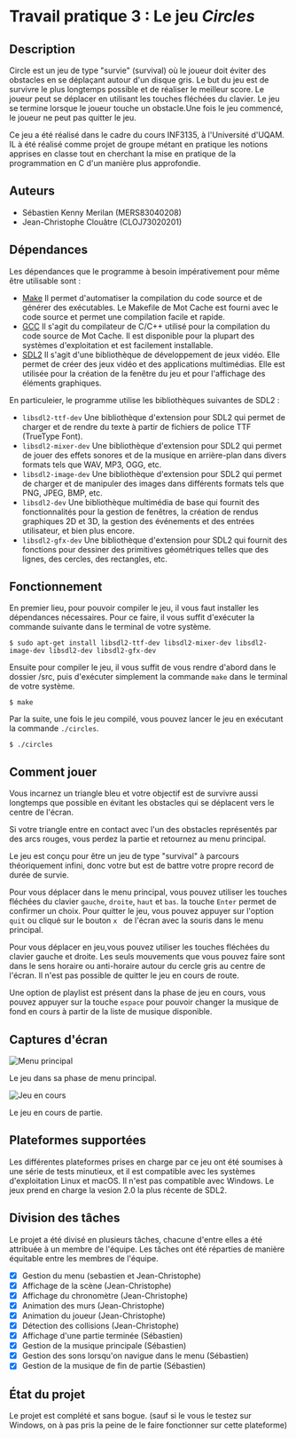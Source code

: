 # Travail pratique 3 : Le jeu *Circles*

## Description

Circle est un jeu de type "survie" (survival) où le joueur doit éviter des obstacles en se déplaçant autour d'un disque gris. Le but du jeu est de survivre le plus longtemps possible et de réaliser le meilleur score. Le joueur peut se déplacer en utilisant les touches fléchées du clavier. Le jeu se termine lorsque le joueur touche un obstacle.Une fois le jeu commencé, le joueur ne peut pas quitter le jeu.

Ce jeu a été réalisé dans le cadre du cours INF3135, à l'Université d'UQAM. IL à été réalisé comme projet de groupe métant en pratique les notions apprises en classe tout en cherchant la mise en pratique de la programmation en C d'un manière plus approfondie.

## Auteurs

- Sébastien Kenny Merilan (MERS83040208)
- Jean-Christophe Clouâtre (CLOJ73020201)

## Dépendances

Les dépendances que le programme à besoin impérativement pour même être utilisable sont :

* [Make](https://www.gnu.org/software/make/) Il permet d'automatiser la compilation du code source et de générer des exécutables. Le Makefile de Mot Cache est fourni avec le code source et permet une compilation facile et rapide.
* [GCC](https://gcc.gnu.org/) Il s'agit du compilateur de C/C++ utilisé pour la compilation du code source de Mot Cache. Il est disponible pour la plupart des systèmes d'exploitation et est facilement installable.
* [SDL2](https://www.libsdl.org/) Il s'agit d'une bibliothèque de développement de jeux vidéo. Elle permet de créer des jeux vidéo et des applications multimédias. Elle est utilisée pour la création de la fenêtre du jeu et pour l'affichage des éléments graphiques.

En particuleier, le programme utilise les bibliothèques suivantes de SDL2 :
* `libsdl2-ttf-dev` Une bibliothèque d'extension pour SDL2 qui permet de charger et de rendre du texte à partir de fichiers de police TTF (TrueType Font).
* `libsdl2-mixer-dev` Une bibliothèque d'extension pour SDL2 qui permet de jouer des effets sonores et de la musique en arrière-plan dans divers formats tels que WAV, MP3, OGG, etc.
* `libsdl2-image-dev` Une bibliothèque d'extension pour SDL2 qui permet de charger et de manipuler des images dans différents formats tels que PNG, JPEG, BMP, etc.
* `libsdl2-dev` Une bibliothèque multimédia de base qui fournit des fonctionnalités pour la gestion de fenêtres, la création de rendus graphiques 2D et 3D, la gestion des événements et des entrées utilisateur, et bien plus encore.
* `libsdl2-gfx-dev` Une bibliothèque d'extension pour SDL2 qui fournit des fonctions pour dessiner des primitives géométriques telles que des lignes, des cercles, des rectangles, etc.

## Fonctionnement


En premier lieu, pour pouvoir compiler le jeu, il vous faut installer les dépendances nécessaires. Pour ce faire, il vous suffit d'exécuter la commande suivante dans le terminal de votre système.
```
$ sudo apt-get install libsdl2-ttf-dev libsdl2-mixer-dev libsdl2-image-dev libsdl2-dev libsdl2-gfx-dev
```

Ensuite pour compiler le jeu, il vous suffit de vous rendre d'abord dans le dossier /src, puis d'exécuter simplement la commande `make` dans le terminal de votre système. 
```
$ make
```
Par la suite, une fois le jeu compilé, vous pouvez lancer le jeu en exécutant la commande `./circles`.
```
$ ./circles
```

## Comment jouer

Vous incarnez un triangle bleu et votre objectif est de survivre aussi longtemps que possible en évitant les obstacles qui se déplacent vers le centre de l'écran.

Si votre triangle entre en contact avec l'un des obstacles représentés par des arcs rouges, vous perdez la partie et retournez au menu principal.

Le jeu est conçu pour être un jeu de type "survival" à parcours théoriquement infini, donc votre but est de battre votre propre record de durée de survie.

Pour vous déplacer dans le menu principal, vous pouvez utiliser les touches fléchées du clavier `gauche`, `droite`,  `haut` et `bas`. la touche `Enter` permet de confirmer un choix.  Pour quitter le jeu, vous pouvez appuyer sur l'option `quit` ou cliqué sur le bouton `x ` de l'écran avec la souris dans le menu principal.

Pour vous déplacer en jeu,vous pouvez utiliser les touches fléchées du clavier gauche et droite. Les seuls mouvements que vous pouvez faire sont dans le sens horaire ou anti-horaire autour du cercle gris au centre de l'écran. Il n'est pas possible de quitter le jeu en cours de route.

Une option de playlist est présent dans la phase de jeu en cours, vous pouvez appuyer sur la touche `espace` pour pouvoir changer la musique de fond en cours à partir de la liste de musique disponible.

## Captures d'écran

![Menu principal](img/Capture_d_écran_2023-04-23_014012.png)

Le jeu dans sa phase de menu principal.

![Jeu en cours](img/Capture_d_écran_2023-04-23_014051.png)

Le jeu en cours de partie.

## Plateformes supportées

Les différentes plateformes prises en charge par ce jeu ont été soumises à une série de tests minutieux, et il est compatible avec les systèmes d'exploitation Linux et macOS. Il n'est pas compatible avec Windows. Le jeux prend en charge la vesion 2.0 la plus récente de SDL2.

## Division des tâches

Le projet a été divisé en plusieurs tâches, chacune d'entre elles a été attribuée à un membre de l'équipe. Les tâches ont été réparties de manière équitable entre les membres de l'équipe.

* [X] Gestion du menu (sebastien et Jean-Christophe)
* [x] Affichage de la scène (Jean-Christophe)
* [x] Affichage du chronomètre (Jean-Christophe)
* [x] Animation des murs (Jean-Christophe)
* [X] Animation du joueur (Jean-Christophe)
* [x] Détection des collisions (Jean-Christophe)
* [x] Affichage d'une partie terminée (Sébastien)
* [X] Gestion de la musique principale (Sébastien)
* [x] Gestion des sons lorsqu'on navigue dans le menu (Sébastien)
* [x] Gestion de la musique de fin de partie (Sébastien)

## État du projet

Le projet est complété et sans bogue. (sauf si le vous le testez sur Windows, on à pas pris la peine de le faire fonctionner sur cette plateforme)

